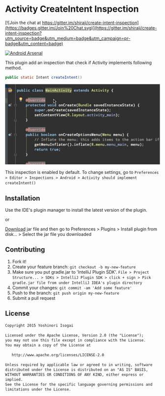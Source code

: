 # Activity CreateIntent Inspection

[![Join the chat at https://gitter.im/shiraji/create-intent-inspection](https://badges.gitter.im/Join%20Chat.svg)](https://gitter.im/shiraji/create-intent-inspection?utm_source=badge&utm_medium=badge&utm_campaign=pr-badge&utm_content=badge)

[![Android Arsenal](https://img.shields.io/badge/Android%20Arsenal-Activity%20CreateIntent%20Inspection-brightgreen.svg?style=flat)](http://android-arsenal.com/details/1/2349)

This plugin add an inspection that check if Activity implements following method.

```Activity.java
public static Intent createIntent()
```

![screenshot](website/images/create_intent_inspection_screen_shot.gif)


This inspection is enabled by default. To change settings, go to `Preferences > Editor > Inspections > Android > Activity should implement createIntent()`

## Installation

Use the IDE's plugin manager to install the latest version of the plugin.

or

[Download](https://github.com/shiraji/create-intent-inspection/blob/master/create-intent-inspection.jar?raw=true) jar file and then go to Preferences > Plugins > Install plugin from disk... > Select the jar file you downloaded

## Contributing

1. Fork it!
2. Create your feature branch: `git checkout -b my-new-feature`
3. Make sure you put gradle.jar to 'IntelliJ Plugin SDK'. `File > Project Structure... > SDKs > IntelliJ Plugin SDK > click + sign > Pick gradle.jar file from under IntelliJ IDEA's plugin directory`
4. Commit your changes: `git commit -am 'Add some feature'`
5. Push to the branch: `git push origin my-new-feature`
6. Submit a pull request

## License

```
Copyright 2015 Yoshinori Isogai

Licensed under the Apache License, Version 2.0 (the "License");
you may not use this file except in compliance with the License.
You may obtain a copy of the License at

   http://www.apache.org/licenses/LICENSE-2.0

Unless required by applicable law or agreed to in writing, software
distributed under the License is distributed on an "AS IS" BASIS,
WITHOUT WARRANTIES OR CONDITIONS OF ANY KIND, either express or implied.
See the License for the specific language governing permissions and
limitations under the License.
```
